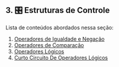 ## 3. 🎛 Estruturas de Controle

Lista de conteúdos abordados nessa seção:

1. [Operadores de Igualdade e Negação](./01-operadores-de-igualdade-negacao/README.md)
2. [Operadores de Comparação](./02-operadores-de-comparacao/README.md)
3. [Operadores Lógicos](./03-operadores-logicos/README.md)
4. [Curto Circuito De Operadores Lógicos](./04-curto-circuito/README.md)